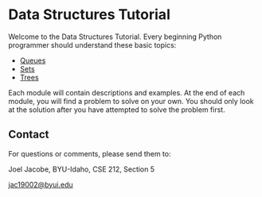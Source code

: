 # Data Structures Tutorial

Welcome to the Data Structures Tutorial. Every beginning Python programmer should understand these basic topics:

-  [Queues](queues.md)
-  [Sets](sets.md)
-  [Trees](trees.md)

Each module will contain descriptions and examples. At the end of each module, you will find a problem to solve on your own. You should only look at the solution after you have attempted to solve the problem first.

## Contact

For questions or comments, please send them to:

Joel Jacobe, BYU-Idaho, CSE 212, Section 5

jac19002@byui.edu